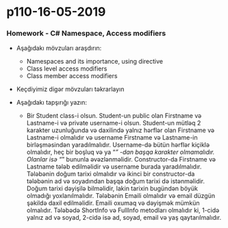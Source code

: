 # p110-16-05-2019

### Homework - C# Namespace, Access modifiers
- Aşağıdakı mövzuları araşdırın:
  - Namespaces and its importance, using directive
  - Class level access modifiers
  - Class member access modifiers
  
- Keçdiyimiz digər mövzuları təkrarlayın

- Aşağıdakı tapşırığı yazın:
  - Bir Student class-i olsun. Student-un public olan Firstname və Lastname-i və private username-i olsun. Student-un mütləq 2 karakter uzunluğunda və daxilində yalnız hərflər olan Firstname və Lastname-i olmalıdır və username Firstname və Lastname-in birləşməsindən yaradılmalıdır. Username-də bütün hərflər kiçiklə olmalıdır, heç bir boşluq və ya “_” -dan başqa karakter olmamalıdır. Olanlar isə “_” bununla əvəzlənməlidir. Constructor-da Firstname və Lastname tələb edilməlidir və username burada yaradılmalıdır.
Tələbənin doğum tarixi olmalıdır və ikinci bir constructor-da tələbənin ad və soyadından başqa doğum tarixi də istənməlidir. Doğum tarixi dəyişilə bilməlidir, lakin tarixin bugündən böyük olmadığı yoxlanılmalıdır. 
Tələbənin Emaili olmalıdır və email düzgün şəkildə daxil edilməlidir. Emaili oxumaq və dəyişmək mümkün olmalıdır. Tələbədə ShortInfo və FullInfo metodları olmalıdır ki, 1-cidə yalnız ad və soyad, 2-cidə isə ad, soyad, email və yaş qaytarılmalıdır. 

